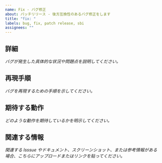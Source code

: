 ```yaml
---
name: Fix - バグ修正
about: パッチリリース - 後方互換性のあるバグ修正をします
title: "fix: "
labels: bug, fix, patch release, sbi
assignees: ""
---
```


## 詳細

_バグが発生した具体的な状況や問題点を説明してください。_

## 再現手順

_バグを再現するための手順を示してください。_

## 期待する動作

_どのような動作を期待しているかを明示してください。_

## 関連する情報

_関連する Isssue やドキュメント、スクリーンショット、または参考情報がある場合、こちらにアップロードまたはリンクを貼ってください。_
